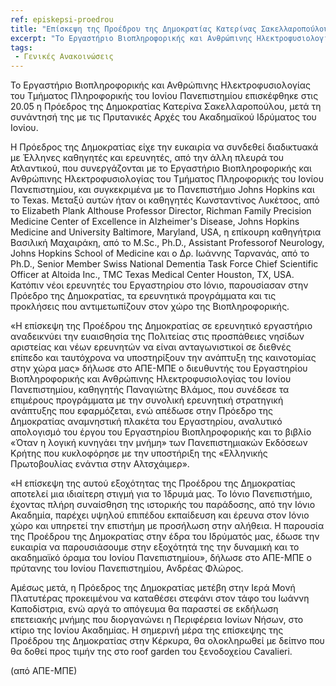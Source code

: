 ```yaml
---
ref: episkepsi-proedrou
title: "Επίσκεψη της Προέδρου της Δημοκρατίας Κατερίνας Σακελλαροπούλου στο Εργαστήριο Βιοπληροφορικής και Ανθρώπινης Ηλεκτροφυσιολογίας του Τμήματος Πληροφορικής του Ι.Π."
excerpt: "Το Εργαστήριο Βιοπληροφορικής και Ανθρώπινης Ηλεκτροφυσιολογίας του Τμήματος Πληροφορικής του Ιονίου Πανεπιστημίου επισκέφθηκε στις 20.05 η Πρόεδρος της Δημοκρατίας Κατερίνα Σακελλαροπούλου, μετά τη συνάντησή της με τις Πρυτανικές Αρχές του Ακαδημαϊκού Ιδρύματος του Ιονίου."
tags:
 - Γενικές Ανακοινώσεις
---
```


Το Εργαστήριο Βιοπληροφορικής και Ανθρώπινης Ηλεκτροφυσιολογίας του Τμήματος Πληροφορικής του Ιονίου Πανεπιστημίου επισκέφθηκε στις 20.05 η Πρόεδρος
της Δημοκρατίας Κατερίνα Σακελλαροπούλου, μετά τη συνάντησή της με τις Πρυτανικές Αρχές του Ακαδημαϊκού Ιδρύματος του Ιονίου.

Η Πρόεδρος της Δημοκρατίας είχε την ευκαιρία να συνδεθεί διαδικτυακά με Έλληνες καθηγητές και ερευνητές, από την άλλη πλευρά του Ατλαντικού, που
συνεργάζονται με το Εργαστήριο Βιοπληροφορικής και Ανθρώπινης Ηλεκτροφυσιολογίας του Τμήματος Πληροφορικής του Ιονίου Πανεπιστημίου, και συγκεκριμένα
με το Πανεπιστήμιο Johns Hopkins και το Texas. Μεταξύ αυτών ήταν οι καθηγητές Κωνσταντίνος Λυκέτσος, από το Elizabeth Plank Althouse Professor Director,
Richman Family Precision Medicine Center of Excellence in Alzheimer's Disease, Johns Hopkins Medicine and University Baltimore, Maryland, USA, η επίκουρη
καθηγήτρια Βασιλική Μαχαιράκη, από το M.Sc., Ph.D., Assistant Professorof Neurology, Johns Hopkins School of Medicine και ο Δρ. Ιωάννης Ταρνανάς, από το Ph.D.,
Senior Member Swiss National Dementia Task Force Chief Scientific Officer at Altoida Inc., TMC Texas Medical Center Houston, TX, USA. Κατόπιν νέοι ερευνητές του
Εργαστηρίου στο Ιόνιο, παρουσίασαν στην Πρόεδρο της Δημοκρατίας, τα ερευνητικά προγράμματα και τις προκλήσεις που αντιμετωπίζουν στον χώρο της Βιοπληροφορικής.

«Η επίσκεψη της Προέδρου της Δημοκρατίας σε ερευνητικό εργαστήριο αναδεικνύει την ευαισθησία της Πολιτείας στις προσπάθειες νησίδων αριστείας και νέων ερευνητών
να είναι ανταγωνιστικοί σε διεθνές επίπεδο και ταυτόχρονα να υποστηρίξουν την ανάπτυξη της καινοτομίας στην χώρα μας» δήλωσε στο ΑΠΕ-ΜΠΕ ο διευθυντής του Εργαστηρίου
Βιοπληροφορικής και Ανθρώπινης Ηλεκτροφυσιολογίας του Ιονίου Πανεπιστημίου, καθηγητής Παναγιώτης Βλάμος, που συνέδεσε τα επιμέρους προγράμματα με την συνολική ερευνητική
στρατηγική ανάπτυξης που εφαρμόζεται, ενώ απέδωσε στην Πρόεδρο της Δημοκρατίας αναμνηστική πλακέτα του Εργαστηρίου, αναλυτικό απολογισμό του έργου του Εργαστηρίου
Βιοπληροφορικής και το βιβλίο «Όταν η λογική κυνηγάει την μνήμη» των Πανεπιστημιακών Εκδόσεων Κρήτης που κυκλοφόρησε με την υποστήριξη της «Ελληνικής Πρωτοβουλίας
ενάντια στην Αλτσχάιμερ».

«Η επίσκεψη της αυτού εξοχότητας της Προέδρου της Δημοκρατίας αποτελεί μια ιδιαίτερη στιγμή για το Ίδρυμά μας. Το Ιόνιο Πανεπιστήμιο, έχοντας πλήρη συναίσθηση της ιστορικής
του παράδοσης, από την Ιόνιο Ακαδημία, παρέχει υψηλού επιπέδου εκπαίδευση και έρευνα στον Ιόνιο χώρο και υπηρετεί την επιστήμη με προσήλωση στην αλήθεια. Η παρουσία
της Προέδρου της Δημοκρατίας στην έδρα του Ιδρύματός μας, έδωσε την ευκαιρία να παρουσιάσουμε στην εξοχότητά της την δυναμική και το ακαδημαϊκό όραμα του Ιονίου
Πανεπιστημίου», δήλωσε στο ΑΠΕ-ΜΠΕ ο πρύτανης του Ιονίου Πανεπιστημίου, Ανδρέας Φλώρος.

Αμέσως μετά, η Πρόεδρος της Δημοκρατίας μετέβη στην Ιερά Μονή Πλατυτέρας προκειμένου να καταθέσει στεφάνι στον τάφο του Ιωάννη Καποδίστρια, ενώ αργά το
απόγευμα θα παραστεί σε εκδήλωση επετειακής μνήμης που διοργανώνει η Περιφέρεια Ιονίων Νήσων, στο κτίριο της Ιονίου Ακαδημίας.
Η σημερινή μέρα της επίσκεψης της Προέδρου της Δημοκρατίας στην Κέρκυρα, θα ολοκληρωθεί με δείπνο που θα δοθεί προς τιμήν της στο roof garden του ξενοδοχείου Cavalieri.

(από ΑΠΕ-ΜΠΕ)
